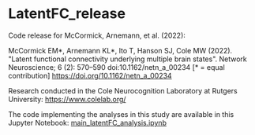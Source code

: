 # LatentFC_release
Code release for McCormick, Arnemann, et al. (2022): 

McCormick EM*, Arnemann KL*, Ito T, Hanson SJ, Cole MW (2022). "Latent functional connectivity underlying multiple brain states". Network Neuroscience; 6 (2): 570–590 doi:10.1162/netn_a_00234 [* = equal contribution] https://doi.org/10.1162/netn_a_00234

Research conducted in the Cole Neurocognition Laboratory at Rutgers University: https://www.colelab.org/

The code implementing the analyses in this study are available in this Jupyter Notebook: [main_latentFC_analysis.ipynb](main_latentFC_analysis.ipynb)
